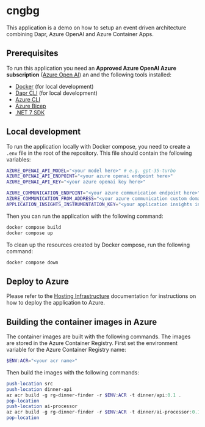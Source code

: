 # cngbg

This application is a demo on how to setup an event driven architecture combining Dapr, Azure OpenAI and Azure Container Apps.

## Prerequisites

To run this application you need an **Approved Azure OpenAI Azure subscription** ([Azure Open AI](https://azure.microsoft.com/en-us/products/cognitive-services/openai-service/)) an and the following tools installed:

- [Docker](https://www.docker.com/products/docker-desktop) (for local development)
- [Dapr CLI](https://docs.dapr.io/getting-started/install-dapr-cli/) (for local development)
- [Azure CLI](https://docs.microsoft.com/en-us/cli/azure/install-azure-cli)
- [Azure Bicep](https://docs.microsoft.com/en-us/azure/azure-resource-manager/bicep/install)
- [.NET 7 SDK](https://dotnet.microsoft.com/download/dotnet/7.0)

## Local development

To run the application locally with Docker compose, you need to create a `.env` file in the root of the repository. This file should contain the following variables:

```bash
AZURE_OPENAI_API_MODEL="<your model here>" # e.g. gpt-35-turbo
AZURE_OPENAI_API_ENDPOINT="<your azure openai endpoint here>" 
AZURE_OPENAI_API_KEY="<your azure openai key here>"

AZURE_COMMUNICATION_ENDPOINT="<your azure communication endpoint here>" 
AZURE_COMMUNICATION_FROM_ADDRESS="<your azure communication custom domain from address here>"
APPLICATION_INSIGHTS_INSTRUMENTATION_KEY="<your application insights instrumentation key here>"
```

Then you can run the application with the following command:

```bash
docker compose build
docker compose up
```

To clean up the resources created by Docker compose, run the following command:

```bash
docker compose down
```

## Deploy to Azure

Please refer to the [Hosting Infrastructure](infra/README.md) documentation for instructions on how to deploy the application to Azure.

## Building the container images in Azure

The container images are built with the following commands. The images are stored in the Azure Container Registry.
First set the environment variable for the Azure Container Registry name:

```powershell	
$ENV:ACR="<your acr name>"
```
Then build the images with the following commands:

```powershell
push-location src
push-location dinner-api
az acr build -g rg-dinner-finder -r $ENV:ACR -t dinner/api:0.1 .
pop-location
push-location ai-processor
az acr build -g rg-dinner-finder -r $ENV:ACR -t dinner/ai-processor:0.1 .
pop-location
```

